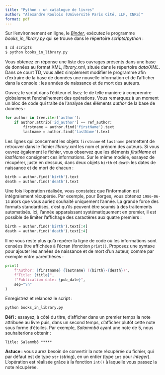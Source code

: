 ```yaml
---
title: "Python : un catalogue de livres"
author: "Alexandre Roulois (Université Paris Cité, LLF, CNRS)"
format: pdf
---
```


Sur l’environnement en ligne, le [*Binder*](https://mybinder.org/v2/gh/Alex-bzh/python-M2ILTS/main), exécutez le programme *books_in_library.py* qui se trouve dans le répertoire *scripts/python* :

```bash
$ cd scripts
$ python books_in_library.py
```

Vous obtenez en réponse une liste des ouvrages présents dans une base de données au format XML, *library.xml*, située dans le répertoire *data/XML*. Dans ce court TD, vous allez simplement modifier le programme afin d’extraire de la base de données une nouvelle information et de l’afficher dans la console : les années de naissance et de mort des auteurs.

Ouvrez le script dans l’éditeur et lisez-le de telle manière à comprendre globalement l’enchaînement des opérations. Vous remarquez à un moment un bloc de code qui traite de l’analyse des éléments *author* de la base de données :

```python
for author in tree.iter('author'):
    if author.attrib['id_author'] == ref_author:
        firstname = author.find('firstName').text
        lastname = author.find('lastName').text
```

Les lignes qui concernent les objets `firstname` et `lastname` permettent de retrouver dans le fichier *library.xml* les nom et prénom des auteurs. Si vous ouvrez également le fichier, vous observez que les éléments *firstName* et *lastName* consignent ces informations. Sur le même modèle, essayez de récupérer, juste en dessous, dans deux objets `birth` et `death` les dates de naissance et de mort de chacun :

```python
birth = author.find('birth').text
death = author.find('death').text
```

Une fois l’opération réalisée, vous constatez que l’information est intégralement récupérée. Par exemple, pour Borges, vous obtenez `1986-06-14` alors que vous auriez souhaité uniquement l’année. La grande force des formats standardisés, c’est qu’ils peuvent être soumis à des traitements automatisés. Ici, l’année apparaissant systématiquement en premier, il est possible de limiter l’affichage des caractères aux quatre premiers :

```python
birth = author.find('birth').text[:4]
death = author.find('death').text[:4]
```

Il ne vous reste plus qu’à repérer la ligne de code où les informations sont censées être affichées à l’écran (fonction `print()`. Proposez une syntaxe pour ajouter les années de naissance et de mort d’un auteur, comme par exemple entre parenthèses :

```python
print(
    f"Author: {firstname} {lastname} ({birth}-{death})",
    f"Title: {title}",
    f"Publication date: {pub_date}",
    sep="\n"
)
```

Enregistrez et relancez le script :

```bash
python books_in_library.py
```

**Défi :** essayez, à côté du titre, d’afficher dans un premier temps la note attribuée au livre puis, dans un second temps, d’afficher plutôt cette note sous forme d’étoiles. Par exemple, *Salammbô* ayant une note de 5, nous souhaiterions obtenir :

```
Title: Salammbô *****
```

**Astuce :** vous aurez besoin de convertir la note récupérée du fichier, qui par défaut est de type `str` (*string*), en un entier (type `int` pour *integer*). L’opération est réalisée grâce à la fonction `int()` à laquelle vous passez la note récupérée.
